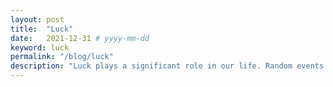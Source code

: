 ```yaml
---
layout: post
title:  "Luck"
date:   2021-12-31 # yyyy-mm-dd
keyword: luck
permalink: "/blog/luck"
description: "Luck plays a significant role in our life. Random events can totally make or break our careers."
---
```











